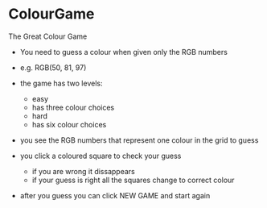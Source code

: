 # ColourGame

The Great Colour Game

- You need to guess a colour when given only the RGB numbers 
- e.g. RGB(50, 81, 97)

- the game has two levels: 
  - easy
   + has three colour choices
  - hard
   + has six colour choices
- you see the RGB numbers that represent one colour in the grid to guess
- you click a coloured square to check your guess
  + if you are wrong it dissappears 
  + if your guess is right all the squares change to correct colour
- after you guess you can click NEW GAME and start again
